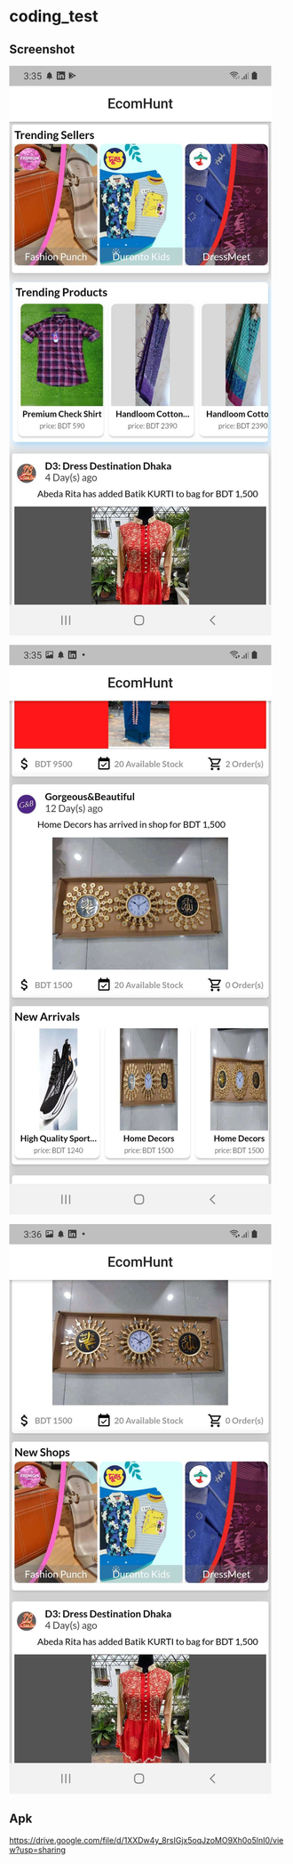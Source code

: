# coding_test

## Screenshot
![alt text](https://github.com/NerdFaisal404/Coding-Test/blob/master/screenshot/home_one.JPEG)

![alt text](https://github.com/NerdFaisal404/Coding-Test/blob/master/screenshot/home_two.JPEG)

![alt text](https://github.com/NerdFaisal404/Coding-Test/blob/master/screenshot/home_three.JPEG)


## Apk

https://drive.google.com/file/d/1XXDw4y_8rsIGjx5oqJzoMO9Xh0o5lnI0/view?usp=sharing